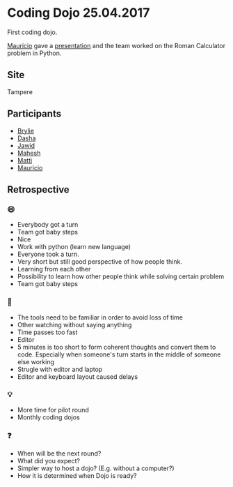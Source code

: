 # Coding Dojo 25.04.2017

First coding dojo.

[Mauricio](https://github.com/mauriciovieira) gave a
[presentation](https://github.com/mauriciovieira/coding-dojo-in-5-minutes) and the team worked on the Roman Calculator problem in Python.

## Site

Tampere

## Participants

* [Brylie](https://github.com/brylie)
* [Dasha](https://github.com/marla-singer)
* [Jawid](https://github.com/jawidahmadi)
* [Mahesh](https://github.com/phanimahesh)
* [Matti](https://github.com/matleppa)
* [Mauricio](https://github.com/mauriciovieira)

## Retrospective

### 😄

* Everybody got a turn
* Team got baby steps
* Nice
* Work with python (learn new language)
* Everyone took a turn.
* Very short but still good perspective of how people think.
* Learning from each other
* Possibility to learn how other people think while solving certain problem
* Team got baby steps

### 🙁

* The tools need to be familiar in order to avoid loss of time
* Other watching without saying anything
* Time passes too fast
* Editor
* 5 minutes is too short to form coherent thoughts and convert them to code. Especially when someone's turn starts in the middle of someone else working
* Strugle with editor and laptop
* Editor and keyboard layout caused delays

### 💡

* More time for pilot round
* Monthly coding dojos

### ❓

* When will be the next round?
* What did you expect?
* Simpler way to host a dojo? (E.g. without a computer?)
* How it is determined when Dojo is ready?

